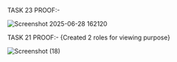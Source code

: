 TASK 23 PROOF:-

![Screenshot 2025-06-28 162120](https://github.com/user-attachments/assets/1b4ef6a3-7256-4b60-987e-93675afd9e0c)

TASK 21 PROOF:- {Created 2 roles for viewing purpose}

![Screenshot (18)](https://github.com/user-attachments/assets/cf4fd767-0aa3-45db-8143-b520483a3024)

